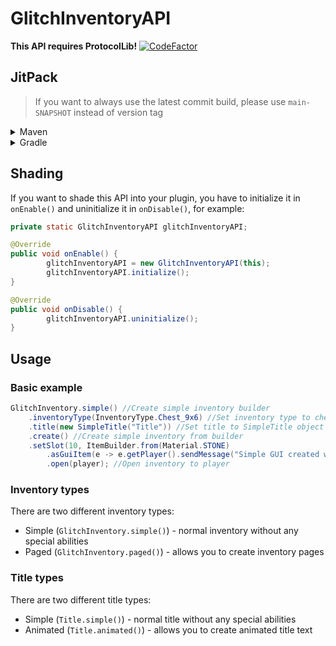 # GlitchInventoryAPI
**This API requires ProtocolLib!** [![CodeFactor](https://www.codefactor.io/repository/github/gliczdev/glitchinventoryapi/badge)](#)

## JitPack
> If you want to always use the latest commit build, please use `main-SNAPSHOT` instead of version tag
<details><summary>Maven</summary>
<p>

Repository
```xaml
<repository>
	<id>jitpack.io</id>
	<url>https://jitpack.io</url>
</repository>
```
Dependency
```xaml
<dependency>
	<groupId>com.github.GliczDev</groupId>
	<artifactId>GlitchInventoryAPI</artifactId>
	<version>TAG</version>
</dependency>
```
</p>
</details>
<details><summary>Gradle</summary>
<p>

Repository
```gradle
repositories {
	maven { url 'https://jitpack.io' }
}
```
Dependency
```gradle
dependencies {
	implementation 'com.github.GliczDev:GlitchInventoryAPI:TAG'
}
```
</p>
</details>


## Shading
If you want to shade this API into your plugin, you have to initialize it in `onEnable()` and uninitialize it in `onDisable()`, for example:
```java
private static GlitchInventoryAPI glitchInventoryAPI;

@Override
public void onEnable() {
        glitchInventoryAPI = new GlitchInventoryAPI(this);
        glitchInventoryAPI.initialize();
}

@Override
public void onDisable() {
        glitchInventoryAPI.uninitialize();
}
```

## Usage
### Basic example
```java
GlitchInventory.simple() //Create simple inventory builder
	.inventoryType(InventoryType.Chest_9x6) //Set inventory type to chest 9x6
	.title(new SimpleTitle("Title")) //Set title to SimpleTitle object
	.create() //Create simple inventory from builder
	.setSlot(10, ItemBuilder.from(Material.STONE) 
		.asGuiItem(e -> e.getPlayer().sendMessage("Simple GUI created with GlitchInventoryAPI!"))) //Set slot to stone item with click action
        .open(player); //Open inventory to player
```
### Inventory types
There are two different inventory types:
- Simple (`GlitchInventory.simple()`) - normal inventory without any special abilities
- Paged (`GlitchInventory.paged()`) - allows you to create inventory pages

### Title types
There are two different title types:
- Simple (`Title.simple()`) - normal title without any special abilities
- Animated (`Title.animated()`) - allows you to create animated title text
